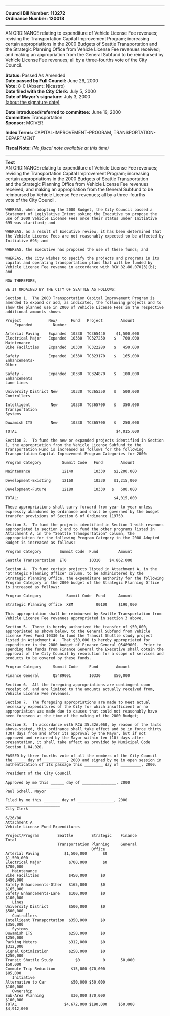 * * * * *  
  
**Council Bill Number: [](#h0)[](#h2)113272**   
**Ordinance Number: 120018**  
  
* * * * *  
  
AN ORDINANCE relating to expenditure of Vehicle License Fee revenues; revising the Transportation Capital Improvement Program; increasing certain appropriations in the 2000 Budgets of Seattle Transportation and the Strategic Planning Office from Vehicle License Fee revenues received; and making an appropriation from the General Subfund to be reimbursed by Vehicle License Fee revenues; all by a three-fourths vote of the City Council.  
  
**Status:** Passed As Amended   
**Date passed by Full Council:** June 26, 2000   
**Vote:** 8-0 (Absent: Nicastro)   
**Date filed with the City Clerk:** July 5, 2000   
**Date of Mayor's signature:** July 3, 2000   
[(about the signature date)](/~public/approvaldate.htm)   
  
  
**Date introduced/referred to committee:** June 19, 2000   
**Committee:** Transportation   
**Sponsor:** MCIVER   
  
**Index Terms:** CAPITAL-IMPROVEMENT-PROGRAM, TRANSPORTATION-DEPARTMENT  
  
**Fiscal Note:** *(No fiscal note available at this time)*  
  
* * * * *  
  
**Text**  
    AN ORDINANCE relating to expenditure of Vehicle License Fee revenues;  
    revising the Transportation Capital Improvement Program; increasing  
    certain appropriations in the 2000 Budgets of Seattle Transportation  
    and the Strategic Planning Office from Vehicle License Fee revenues  
    received; and making an appropriation from the General Subfund to be  
    reimbursed by Vehicle License Fee revenues; all by a three-fourths  
    vote of the City Council.  
  
    WHEREAS, when adopting the 2000 Budget, the City Council passed a  
    Statement of Legislative Intent asking the Executive to propose the  
    use of 2000 Vehicle License Fees once their status under Initiative  
    695 was clarified; and  
  
    WHEREAS, as a result of Executive review, it has been determined that  
    the Vehicle License Fees are not reasonably expected to be affected by  
    Initiative 695; and  
  
    WHEREAS, the Executive has proposed the use of these funds; and  
  
    WHEREAS, the City wishes to specify the projects and programs in its  
    capital and operating transportation plans that will be funded by  
    Vehicle License Fee revenue in accordance with RCW 82.80.070(3)(b);  
    and  
  
    NOW THEREFORE,  
  
    BE IT ORDAINED BY THE CITY OF SEATTLE AS FOLLOWS:  
  
    Section 1.  The 2000 Transportation Capital Improvement Program is  
    amended to expand or add, as indicated, the following projects and to  
    show the planned use in 2000 of Vehicle License Fees in the respective  
    additional amounts shown.  
  
    Project            New/      Fund   Project        Amount  
        Expanded         Number  
  
    Arterial Paving    Expanded  10330  TC365440     $1,500,000  
    Electrical Major   Expanded  10330  TC327250    $   700,000  
    Maintenance  
    Bike Facilities    Expanded  10330  TC322280    $   450,000  
  
    Safety             Expanded  10330  TC323170    $   165,000  
    Enhancements-  
    Other  
  
    Safety -           Expanded  10330  TC324870    $   100,000  
    Enhancements  
    Lane Lines  
  
    University District New      10330  TC365350    $   500,000  
    Controllers  
  
    Intelligent         New      10330  TC365700    $   350,000  
    Transportation  
    Systems  
  
    Duwamish ITS        New      10330  TC365700    $   250,000  
  
    TOTAL                                            $4,015,000  
  
    Section 2.  To fund the new or expanded projects identified in Section  
    1, the appropriation from the Vehicle License Subfund to the  
    Transportation Fund is increased as follows for the following  
    Transportation Capital Improvement Program Categories for 2000:  
  
    Program Category         Summit Code   Fund        Amount  
  
    Maintenance              12140         10330    $2,200,000  
  
    Development-Existing     12160         10330    $1,215,000  
  
    Development-Future       12180         10330   $   600,000  
  
    TOTAL:                                          $4,015,000  
  
    These appropriations shall carry forward from year to year unless  
    expressly abandoned by ordinance and shall be governed by the budget  
    transfer provisions of Section 6 of Ordinance 119750.  
  
    Section 3.  To fund the projects identified in Section 1 with revenues  
    appropriated in section 2 and to fund the other programs listed in  
    Attachment A, in the "Seattle Transportation" column, the  
    appropriation for the following Program Category in the 2000 Adopted  
    Budget is increased as follows:  
  
    Program Category        Summit Code  Fund         Amount  
  
    Seattle Transportation  ET0          10310    $4,862,000  
  
    Section 4.  To fund certain projects listed in Attachment A, in the  
    "Strategic Planning Office" column, to be administered by the  
    Strategic Planning Office, the expenditure authority for the following  
    Program Category in the 2000 budget of the Strategic Planning Office  
    is increased as follows:  
  
    Program Category           Summit Code  Fund      Amount  
  
    Strategic Planning Office  X8M          00100     $190,000  
  
    This appropriation shall be reimbursed by Seattle Transportation from  
    Vehicle License Fee revenues appropriated in section 3 above.  
  
    Section 5.  There is hereby authorized the transfer of $50,000,  
    appropriated as shown below, to the General Subfund from Vehicle  
    License Fees Fund 10330 to fund the Transit Shuttle study project  
    listed in Attachment A.  That $50,000 is hereby appropriated for  
    expenditure in the 2000 budget of Finance General Q5489001.  Prior to  
    spending the funds from Finance General the Executive shall obtain the  
    approval of the City Council by resolution for a scope of services and  
    products to be covered by these funds.  
  
    Program Category     Summit Code     Fund        Amount  
  
    Finance General      Q5489001        10330      $50,000  
  
    Section 6.  All the foregoing appropriations are contingent upon  
    receipt of, and are limited to the amounts actually received from,  
    Vehicle License Fee revenues.  
  
    Section 7.  The foregoing appropriations are made to meet actual  
    necessary expenditures of the City for which insufficient or no  
    appropriation was made due to causes that could not reasonably have  
    been foreseen at the time of the making of the 2000 Budget;  
  
    Section 8.  In accordance with RCW 35.32A.060, by reason of the facts  
    above-stated, this ordinance shall take effect and be in force thirty  
    (30) days from and after its approval by the Mayor, but if not  
    approved and returned by the Mayor within ten (10) days after  
    presentation, it shall take effect as provided by Municipal Code  
    Section 1.04.020.  
  
    PASSED by three-fourths vote of all the members of the City Council  
    the _____ day of __________, 2000 and signed by me in open session in  
    authentication of its passage this ________ day of _________, 2000.  
    ________________________  
    President of the City Council  
  
    Approved by me this ______ day of _______________, 2000  
    ________________________  
    Paul Schell, Mayor  
  
    Filed by me this _______ day of ________________, 2000  
    ________________________  
    City Clerk  
  
    6/26/00  
    Attachment A  
    Vehicle License Fund Expenditures  
  
    Project/Program        Seattle        Strategic    Finance        Total  
                           Transportation Planning     General  
                                          Office  
    Arterial Paving           $1,500,000       $0                $1,500,000  
    Electrical Major            $700,000       $0                  $700,000  
       Maintenance  
    Bike Facilities             $450,000      $0                   $450,000  
    Safety Enhancements-Other   $165,000      $0                   $165,000  
    Safety Enhancements-Lane    $100,000      $0                   $100,000  
       Lines  
    University District         $500,000      $0                   $500,000  
       Controllers  
    Intelligent Transportation  $350,000      $0                   $350,000  
       Systems  
    Duwamish ITS                $250,000      $0                   $250,000  
    Parking Meters              $312,000      $0                   $312,000  
    Signal Optimization         $250,000      $0                   $250,000  
    Transit Shuttle Study          $0          0       50,000       $50,000  
    Commute Trip Reduction       $15,000 $70,000                    $85,000  
       Initiative  
    Alternative to Car           $50,000 $50,000                   $100,000  
       Ownership  
    Sub-Area Planning            $30,000 $70,000                   $100,000  
    TOTAL                     $4,672,000 $190,000     $50,000    $4,912,000  
